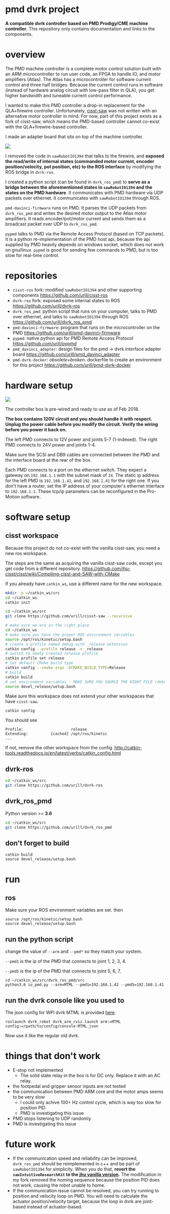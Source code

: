 # pmd dvrk project
**A compatible dvrk controller based on PMD Prodigy/CME machine controller.** This repository only contains documentation and links to the components.

# overview
The PMD machine controller is a complete motor control solution built with an ARM microcontroller to run user code, an FPGA to handle IO, and motor amplifiers (Atlas). The Atlas has a microcontroller for software current control and three half bridges. Because the current control runs in software (instead of hardware analog circuit with low-pass filter in QLA), you get higher bandwidth and tuneable current control performance.

I wanted to make this PMD controller a drop-in replacement for the QLA+firewire controller. Unfortunately, [cisst-saw](https://github.com/jhu-cisst/cisst-saw) was not written with an alternative motor controller in mind. For now, part of this project exists as a fork of cisst-saw, which means the PMD-based controller cannot co-exist with the QLA+firewire-based controller. 

I made an adapter board that sits on top of the machine controller.

![](block.png)

I removed the code in `sawRobotIO1394` that talks to the firewire, and **exposed the read/write of internal states (commanded motor current, encoder position/velocity, pot position, etc) to the ROS interface** by modifying the ROS bridge in `dvrk-ros`. 

I created a python script (can be found in `dvrk_ros_pmd`) to **serve as a bridge between the aforementioned states in `sawRobotIO1394` and the states on the PMD hardware**. It communicates with PMD hardware via UDP packets over ethernet. It communicates with `sawRobotIO1394` through ROS.

`pmd-davinci-firmware` runs on PMD. It parses the UDP packets from `dvrk_ros_pmd` and writes the desired motor output to the Atlas motor amplifiers. It reads encoder/pot/motor current and sends them as a broadcast packet over UDP to `dvrk_ros_pmd`.

`pypmd` talks to PMD via the Remote Access Protocol (based on TCP packets). It is a python re-implementation of the PMD host api, because the api supplied by PMD heavily depends on windows socket, which does not work on gnu/linux. `pypmd` is good for sending few commands to PMD, but is too slow for real-time control.

# repositories
* `cisst-ros` fork: modified `sawRobotIO1394` and other supporting components https://github.com/urill/cisst-ros
* `dvrk-ros` fork: exposed some internal states to ROS https://github.com/urill/dvrk-ros
* `dvrk_ros_pmd`: python script that runs on your computer, talks to PMD over ethernet, and talks to `sawRobotIO1394` through ROS https://github.com/urill/dvrk_ros_pmd
* `pmd-davinci-firmware`: program that runs on the microcontroller on the PMD https://github.com/urill/pmd-davinci-firmware
* `pypmd`: native python api for PMD Remote Access Protocol https://github.com/urill/pypmd
* `pmd_davinci_adapter`: design files for the pmd -> dvrk interface adapter board https://github.com/urill/pmd_davinci_adapter
* `pmd-dvrk-docker`: *obsolete+broken*. dockerfile to create an environment for this project https://github.com/urill/pmd-dvrk-docker

# hardware setup
![](hw.jpg)

The controller box is pre-wired and ready to use as of Feb 2018.

**The box contains 120V circuit and you should handle it with respect. Unplug the power cable before you modify the circuit. Verify the wiring before you power it back on.**

The left PMD connects to 12V power and joints 5-7 (1-indexed). The right PMD connects to 24V power and joints 1-4.

Make sure the SCSI and DB9 cables are connected between the PMD and the interface board at the rear of the box. 

Each PMD connects to a port on the ethernet switch. They expect a gateway on `192.168.1.1` with the subnet mask of `24`. The static ip address for the left PMD is `192.168.1.42`, and `192.168.1.41` for the right one. If you don't have a router, set the IP address of your computer's ethernet interface to `192.168.1.1`. These tcp/ip parameters can be reconfigured in the Pro-Motion software.

# software setup

## cisst workspace
Because this project do not co-exist with the vanilla cisst-saw, you need a new ros workspace.

The steps are the same as acquiring the vanilla cisst-saw code, except you get code from a different repository. https://github.com/jhu-cisst/cisst/wiki/Compiling-cisst-and-SAW-with-CMake

If you already have `catkin_ws`, use a different name for the new workspace.

```bash
mkdir -p ~/catkin_ws/src
cd ~/catkin_ws
catkin init

cd ~/catkin_ws/src
git clone https://github.com/urill/cisst-saw --recursive

# make sure we are in the right place
cd ~/catkin_ws
# make sure you have the proper ROS environment variables
source /opt/ros/kinetic/setup.bash
# create a profile named debug with _release extension
catkin config --profile release -x _release
# switch to newly created release profile
catkin profile set release
# set default CMake build type
catkin config --cmake-args -DCMAKE_BUILD_TYPE=Release
# build
catkin build
# set environment variables - MAKE SURE YOU SOURCE THE RIGHT FILE (debug vs. release)
source devel_release/setup.bash
```

Make sure this workspace does not extend your other workspaces that have `cisst-saw`.

```
catkin config
```

You should see

```
Profile:                     release
Extending:          [cached] /opt/ros/kinetic
...
```

If not, remove the other workspace from the config. http://catkin-tools.readthedocs.io/en/latest/verbs/catkin_config.html

## dvrk-ros

```bash
cd ~/catkin_ws/src
git clone https://github.com/urill/dvrk-ros
```

## dvrk_ros_pmd

Python version >= **3.6**

```bash
cd ~/catkin_ws/src
git clone https://github.com/urill/dvrk_ros_pmd
```

## don't forget to build
```
catkin build
source devel_release/setup.bash
```

# run

## ros

Make sure your ROS environment variables are set. then

```
source /opt/ros/kinetic/setup.bash
source devel_release/setup.bash
```

## run the python script

change the value of `--arm` and `--pmd*` so they match your system.

`--pmd1` is the ip of the PMD that connects to joint 1, 2, 3, 4.

`--pmd5` is the ip of the PMD that connects to joint 5, 6, 7.

```
cd ~/catkin_ws/src/dvrk_ros_pmd/src
python3.6 io_pmd.py --arm=MTML --pmd1=192.168.1.42 --pmd5=192.168.1.41
```

## run the dvrk console like you used to

The json config for WPI dvrk MTML is provided [here](https://github.com/urill/dvrk_ros_pmd/tree/master/config).

```
roslaunch dvrk_robot dvrk_arm_rviz.launch arm:=MTML config:=/path/to/config/console-MTML.json 
```

Now use it like the regular old dvrk.

# things that don't work
- E-stop not implemented
  - The solid state relay in the box is for DC only. Replace it with an AC relay.
- the footpedal and gripper sensor inputs are not tested
- the communication between PMD ARM core and the motor amps seems to be very slow
  - I could only achive 100+ Hz control cycle, which is way too slow for position PID
  - PMD is investigating this issue
 - PMD stops listening to UDP randomly
  - PMD is investigating this issue
 
# future work
- If the communication speed and reliability can be improved, `dvrk_ros_pmd` should be reimplemented in c++ and be part of `sawRobotIO1394` for simplicity. When you do that, **revert the `sawIntuitiveResearchKit` to the [jhu vanilla version](https://github.com/jhu-dvrk/sawIntuitiveResearchKit/).** The modification in my fork removed the homing sequence because the position PID does not work, causing the robot unable to home.
- If the communication issue cannot be resolved, you can try running to position and velocity loop on PMD. You will need to calculate the actuator position/velocity target, because the loop in dvrk are joint-based instead of actuator-based.



